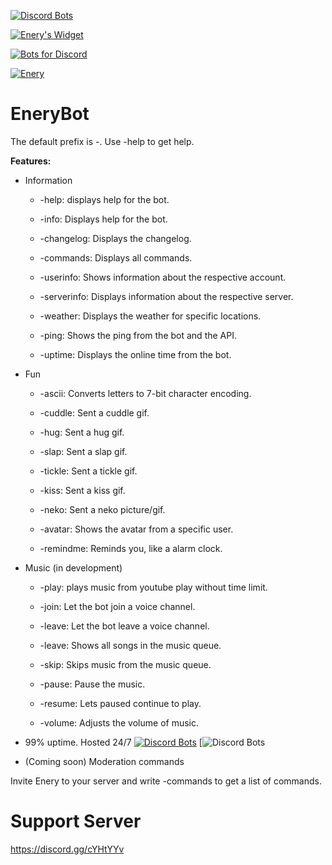 [![Discord Bots](https://discordbots.org/api/widget/567361492287094784.svg)](https://discordbots.org/bot/567361492287094784)


[![Enery's Widget](https://api.botlist.space/widget/567361492287094784/4 "Enery's Widget")](https://botlist.space/bot/567361492287094784?utm_source=bls&utm_medium=widget&utm_campaign=567361492287094784)


[![Bots for Discord](https://botsfordiscord.com/api/bot/567361492287094784/widget)](https://botsfordiscord.com/bots/567361492287094784)


[![Enery](https://bots.ondiscord.xyz/bots/567361492287094784/embed)](https://bots.ondiscord.xyz/bots/567361492287094784)



# EneryBot
The default prefix is -. Use -help to get help.


**Features:**


- Information


     - -help: displays help for the bot.
    
    
     - -info: Displays help for the bot.
     

     - -changelog: Displays the changelog.


     - -commands: Displays all commands.
    

     - -userinfo: Shows information about the respective account.
     
     
     - -serverinfo: Displays information about the respective server.
    
    
     - -weather: Displays the weather for specific locations.     


     - -ping: Shows the ping from the bot and the API.
     
     
     - -uptime: Displays the online time from the bot.
     
     
- Fun


     - -ascii: Converts letters to 7-bit character encoding.
    
    
     - -cuddle: Sent a cuddle gif.
    
    
     - -hug: Sent a hug gif.
     
     
     - -slap: Sent a slap gif.
     
     
     - -tickle: Sent a tickle gif.
     
     
     - -kiss: Sent a kiss gif.
     
     
     - -neko: Sent a neko picture/gif.
     

     - -avatar: Shows the avatar from a specific user.
     
     
     - -remindme: Reminds you, like a alarm clock.
     
     

- Music (in development)


     - -play: plays music from youtube play without time limit.


     - -join: Let the bot join a voice channel.
     
     
     - -leave: Let the bot leave a voice channel.
     

     - -leave: Shows all songs in the music queue.
     
    
     - -skip: Skips music from the music queue.
     
     
     - -pause: Pause the music.
     
     
     - -resume: Lets paused continue to play.
     
     
     - -volume: Adjusts the volume of music.
     
     
- 99% uptime. Hosted 24/7
[![Discord Bots](https://discordbots.org/api/widget/status/567361492287094784.svg?noavatar=true)](https://discordbots.org/bot/567361492287094784) [![Discord Bots](https://botlist.space/bot/567361492287094784/badge?property=uptime.1&style=flat-square&color=green)


- (Coming soon) Moderation commands

Invite Enery to your server and write -commands to get a list of commands.

# Support Server
https://discord.gg/cYHtYYv
